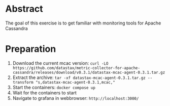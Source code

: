 # Abstract

The goal of this exercise is to get familiar with monitoring tools for Apache Cassandra

# Preparation

1. Download the current mcac version: `curl -LO https://github.com/datastax/metric-collector-for-apache-cassandra/releases/download/v0.3.1/datastax-mcac-agent-0.3.1.tar.gz`
1. Extract the archive: `tar -xf datastax-mcac-agent-0.3.1.tar.gz --transform "s,datastax-mcac-agent-0.3.1,mcac,"`
1. Start the containers: `docker compose up`
1. Wait for the containers to start
1. Navigate to grafana in webbrowser: `http://localhost:3000/`
